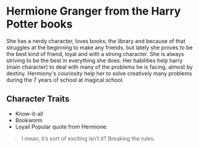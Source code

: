 # Hermione Granger from the Harry Potter books 
She has a nerdy character, loves books, the library and because of that struggles at the beginning 
to make any friends, but lately she proves to be the best kind of friend, loyal and with a strong character.
She is always striving to be the best in everything she does. Her habilities help harry (main character) 
to deal with many of the problems he is facing, almost by destiny. Hermiony's couriosity help her to solve creatively 
many problems during the 7 years of school at magical school. 
## Character Traits
* Know-it-all
* Bookworm
* Loyail
Popular quote from Hermione:
> I mean, it’s sort of exciting isn’t it? Breaking the rules.
